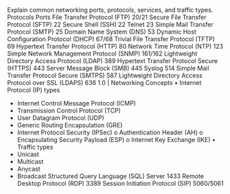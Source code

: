 Explain common networking ports, protocols, services,
and traffic types.
Protocols Ports
File Transfer Protocol (FTP) 20/21
Secure File Transfer Protocol (SFTP) 22
Secure Shell (SSH) 22
Telnet 23
Simple Mail Transfer Protocol (SMTP) 25
Domain Name System (DNS) 53
Dynamic Host Configuration Protocol (DHCP) 67/68
Trivial File Transfer Protocol (TFTP) 69
Hypertext Transfer Protocol (HTTP) 80
Network Time Protocol (NTP) 123
Simple Network Management Protocol (SNMP) 161/162
Lightweight Directory Access Protocol (LDAP) 389
Hypertext Transfer Protocol Secure (HTTPS) 443
Server Message Block (SMB) 445
Syslog 514
Simple Mail Transfer Protocol Secure (SMTPS) 587
Lightweight Directory Access Protocol over SSL (LDAPS) 636
1.0 | Networking Concepts
• Internet Protocol (IP) types
- Internet Control Message
Protocol (ICMP)
- Transmission Control Protocol
(TCP)
- User Datagram Protocol (UDP)
- Generic Routing Encapsulation
(GRE)
- Internet Protocol Security
(IPSec)
o Authentication Header (AH)
o Encapsulating Security
Payload (ESP)
o Internet Key Exchange (IKE)
• Traffic types
- Unicast
- Multicast
- Anycast
- Broadcast
Structured Query Language (SQL) Server 1433
Remote Desktop Protocol (RDP) 3389
Session Initiation Protocol (SIP) 5060/5061

